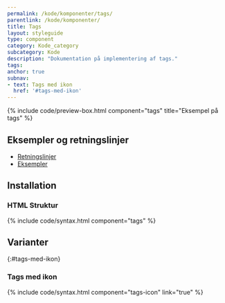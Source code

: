```yaml
---
permalink: /kode/komponenter/tags/
parentlink: /kode/komponenter/
title: Tags
layout: styleguide
type: component
category: Kode_category
subcategory: Kode
description: "Dokumentation på implementering af tags."
tags:
anchor: true
subnav:
- text: Tags med ikon
  href: '#tags-med-ikon'
---
```


{% include code/preview-box.html component="tags" title="Eksempel på tags" %}

## Eksempler og retningslinjer
<ul class="nobullet-list">
    <li><a href="/komponenter/tags/#retningslinjer">Retningslinjer</a></li>
    <li><a href="/komponenter/tags/">Eksempler</a></li>
</ul>

## Installation

### HTML Struktur

{% include code/syntax.html component="tags" %}

## Varianter

{:#tags-med-ikon}
### Tags med ikon

{% include code/syntax.html component="tags-icon" link="true" %}
